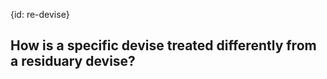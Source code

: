 {id: re-devise}
## How is a specific devise treated differently from a residuary devise? 



<!-- 
+ Section 11-2.1 Principal and income
- https://www.nysenate.gov/legislation/laws/EPT/11-2.1
+ . . .  
+ (d) Income earned during administration of a decedent's estate.
	+ (3) 
		+ (A) The residuary beneficiaries are entitled to the rent from **the decedent's real property, not specifically disposed of,** from the date of death, in proportion to their respective interests under the will, unless the fiduciary, pursuant to a power to distribute in kind, allocates all or part of such property in whole or partial satisfaction of a pecuniary disposition in trust, in which event the rent from the property so allocated shall be distributed, as of the date of death, to the trustee of such disposition.
		+ (B) This subparagraph applies to wills of decedents dying before, on or after its effective date, provided, however, that it shall not be so applied as to require residuary beneficiaries to repay to the estate any distributions of income **from real property, not specifically disposed of,** which were actually made to such beneficiaries prior to such effective date.

--> 